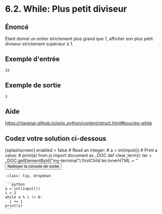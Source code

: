 # 6.2. While: Plus petit diviseur

## **Énoncé**

Étant donné un entier strictement plus grand que 1, afficher son plus petit diviseur strictement supérieur à 1.

## **Exemple d'entrée**

```
15
```

## **Exemple de sortie**

```
3
```

## Aide

https://rtavenar.github.io/poly_python/content/struct.html#boucles-while

## Codez votre solution ci-dessous

<py-config>
    [splashscreen]
        enabled = false
</py-config>
<py-repl>
    # Read an integer:
# a = int(input())
# Print a value:
# print(a)
</py-repl>
<py-terminal id="my-terminal"></py-terminal>
<py-script>
from js import document as _DOC
def clear_term():
    ter = _DOC.getElementById("my-terminal").firstChild
    ter.innerHTML = ''
</py-script>
<button py-click="clear_term()" id="clear-terminal" class="py-button">Nettoyer la console de sortie</button>


````{admonition} Cliquez ici pour voir la solution
:class: tip, dropdown

```python
a = int(input())
i = 2
while a % i != 0:
  i += 1
print(i)
```
````
